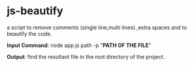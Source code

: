 # js-beautify
a script to remove comments (single line,multi lines) ,extra spaces and to beautify the code.

<B>Input Command</B>:
node app.js path -p "<B>PATH OF THE FILE</B>"

<B>Output</B>:
find the resultant file in  the root directory of the project.

